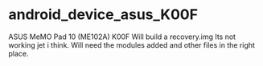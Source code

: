 # android_device_asus_K00F
ASUS MeMO Pad 10 (ME102A) K00F
Will build a recovery.img Its not working jet i think. Will need the modules added and other files in the right place.
